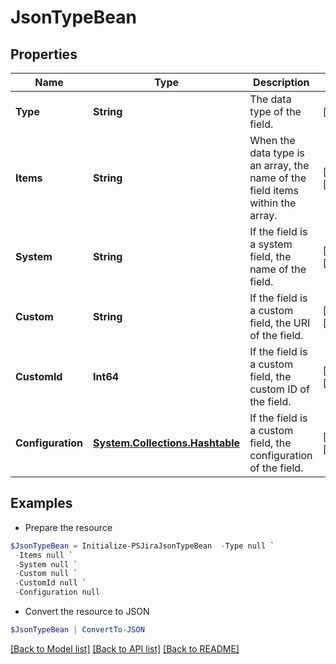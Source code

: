 # JsonTypeBean
## Properties

Name | Type | Description | Notes
------------ | ------------- | ------------- | -------------
**Type** | **String** | The data type of the field. | [readonly] 
**Items** | **String** | When the data type is an array, the name of the field items within the array. | [optional] [readonly] 
**System** | **String** | If the field is a system field, the name of the field. | [optional] [readonly] 
**Custom** | **String** | If the field is a custom field, the URI of the field. | [optional] [readonly] 
**CustomId** | **Int64** | If the field is a custom field, the custom ID of the field. | [optional] [readonly] 
**Configuration** | [**System.Collections.Hashtable**](AnyType.md) | If the field is a custom field, the configuration of the field. | [optional] [readonly] 

## Examples

- Prepare the resource
```powershell
$JsonTypeBean = Initialize-PSJiraJsonTypeBean  -Type null `
 -Items null `
 -System null `
 -Custom null `
 -CustomId null `
 -Configuration null
```

- Convert the resource to JSON
```powershell
$JsonTypeBean | ConvertTo-JSON
```

[[Back to Model list]](../README.md#documentation-for-models) [[Back to API list]](../README.md#documentation-for-api-endpoints) [[Back to README]](../README.md)

